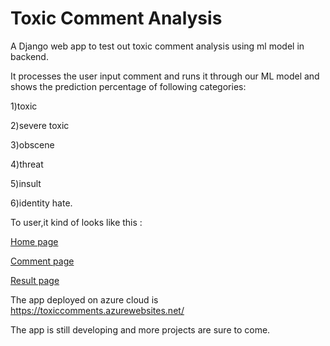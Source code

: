 # Toxic Comment Analysis

A Django web app to test out toxic comment analysis using ml model in backend.

It processes the user input comment and runs it through our ML model and shows the prediction percentage of following categories:

1)toxic

2)severe toxic 

3)obscene

4)threat 

5)insult

6)identity hate.

To user,it kind of looks like this :

[Home page](https://drive.google.com/uc?export=view&id=1551svUaKoPL_qmg3HW1vzF1m-89OW1aD)


[Comment page](https://drive.google.com/uc?export=view&id=11u3Y8ZFCcbTESYYv7hCunyNpeJ_SAOke)


[Result page](https://drive.google.com/uc?export=view&id=1V_r8MwSWg8aC1Z1bffXQSgjwQ3qCtKDT)

The app deployed on azure cloud is https://toxiccomments.azurewebsites.net/

The app is still developing and more projects are sure to come.
